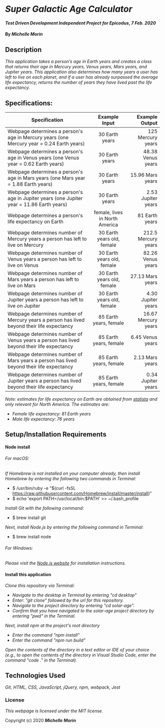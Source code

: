 # _Super Galactic Age Calculator_

#### _Test Driven Development Independent Project for Epicodus_, _7 Feb. 2020_

#### By _**Michelle Morin**_

## Description

_This application takes a person’s age in Earth years and creates a class that returns their age in Mercury years, Venus years, Mars years, and Jupiter years. This application also determines how many years a user has left to live on each planet, and if a user has already surpassed the average life expectancy, returns the number of years they have lived past the life expectancy._

## Specifications:

| Specification | Example Input | Example Output |
| ------------- |:-------------:| -------------------:|
| Webpage determines a person's age in Mercury years (one Mercury year = 0.24 Earth years) | 30 Earth years | 125 Mercury years |
| Webpage determines a person's age in Venus years (one Venus year = 0.62 Earth years) | 30 Earth years | 48.38 Venus years |
| Webpage determines a person's age in Mars years (one Mars year = 1.88 Earth years) | 30 Earth years | 15.96 Mars years |
| Webpage determines a person's age in Jupiter years (one Jupiter year = 11.86 Earth years) | 30 Earth years | 2.53 Jupiter years |
| Webpage determines a person's life expectancy on Earth | female, lives in North America | 81 Earth years |
| Webpage determines number of Mercury years a person has left to live on Mercury | 30 Earth years old, female | 212.5 Mercury years |
| Webpage determines number of Venus years a person has left to live on Venus | 30 Earth years old, female | 82.26 Venus years |
| Webpage determines number of Mars years a person has left to live on Mars | 30 Earth years old, female | 27.13 Mars years |
| Webpage determines number of Jupiter years a person has left to live on Jupiter | 30 Earth years old, female | 4.30 Jupiter years |
| Webpage determines number of Mercury years a person has lived beyond their life expectancy | 85 Earth years, female | 16.67 Mercury years |
| Webpage determines number of Venus years a person has lived beyond their life expectancy | 85 Earth years, female | 6.45 Venus years |
| Webpage determines number of Mars years a person has lived beyond their life expectancy | 85 Earth years, female | 2.13 Mars years |
| Webpage determines number of Jupiter years a person has lived beyond their life expectancy | 85 Earth years, female | 0.34 Jupiter years |

_Note: estimates for life expectancy on Earth are obtained from [statista](https://www.statista.com/statistics/274513/life-expectancy-in-north-america/) and only relevant for North America. The estimates are:_
* _Female life expectancy: 81 Earth years_
* _Male life expectancy: 76 years_

## Setup/Installation Requirements

#### Node install

###### For macOS:
_If Homebrew is not installed on your computer already, then install Homebrew by entering the following two commands in Terminal:_
* $ /usr/bin/ruby -e "$(curl -fsSL https://raw.githubusercontent.com/Homebrew/install/master/install)"
* $ echo 'export PATH=/usr/local/bin:$PATH' >> ~/.bash_profile

_Install Git with the following command:_
* $ brew install git

_Next, install Node.js by entering the following command in Terminal:_
* $ brew install node

###### For Windows:
_Please visit the [Node.js website](https://nodejs.org/en/download/) for installation instructions._


#### Install this application

_Clone this repository via Terminal:_
* _Navigate to the desktop in Terminal by entering "cd desktop"_
* _Enter: "git clone" followed by the url for this repository._
* _Navigate to the project directory by entering "cd solar-age"._
* _Confirm that you have navigated to the solar-age project directory by entering "pwd" in the Terminal._

_Next, install npm at the project's root directory_
* _Enter the command "npm install"_
* _Enter the command "npm run build"_

_Open the contents of the directory in a text editor or IDE of your choice (e.g., to open the contents of the directory in Visual Studio Code, enter the command "code ." in the Terminal)._

## Technologies Used

_Git, HTML, CSS, JavaScript, jQuery, npm, webpack, Jest_

### License

*This webpage is licensed under the MIT license.*

Copyright (c) 2020 **_Michelle Morin_**